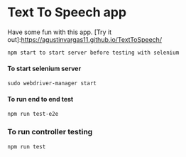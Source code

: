 # Text To Speech app

Have some fun with this app.
[Try it out]:https://agustinvargas11.github.io/TextToSpeech/

```
npm start to start server before testing with selenium
```

#### To start selenium server
```
sudo webdriver-manager start
```

#### To run end to end test
```
npm run test-e2e
```

### To run controller testing
```
npm run test
```
